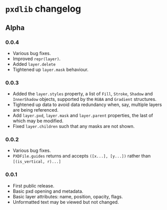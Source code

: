 # `pxdlib` changelog

## Alpha

### 0.0.4

- Various bug fixes.
- Improved `repr(layer)`.
- Added `layer.delete`
- Tightened up `layer.mask` behaviour.

### 0.0.3

- Added the `layer.styles` property, a list of `Fill`, `Stroke`, `Shadow` and `InnerShadow` objects, supported by the `RGBA` and `Gradient` structures.
- Tightened up data to avoid data redundancy when, say, multiple layers are being referenced.
- Add `layer.pxd`, `layer.mask` and `layer.parent` properties, the last of which may be modified.
- Fixed `layer.children` such that any masks are not shown.

### 0.0.2

- Various bug fixes.
- `PXDFile.guides` returns and accepts `([x...], [y...])` rather than `[(is_vertical, r)...]`

### 0.0.1

- First public release.
- Basic pxd opening and metadata.
- Basic layer attributes: name, position, opacity, flags.
- Unformatted text may be viewed but not changed.
